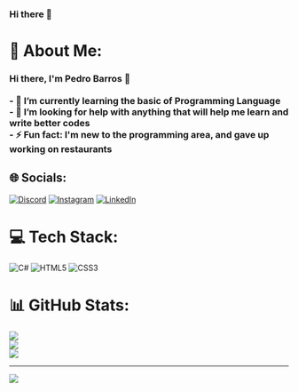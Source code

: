 ### Hi there 👋

# 💫 About Me:
### Hi there, I'm Pedro Barros 👋<br><br>- 🌱 I’m currently learning the basic of Programming Language<br>- 🤔 I’m looking for help with anything that will help me learn and write better codes<br>- ⚡ Fun fact: I'm new to the programming area, and gave up working on restaurants<br>


## 🌐 Socials:
[![Discord](https://img.shields.io/badge/Discord-%237289DA.svg?logo=discord&logoColor=white)](https://discord.gg/Pedin#8191) [![Instagram](https://img.shields.io/badge/Instagram-%23E4405F.svg?logo=Instagram&logoColor=white)](https://instagram.com/pe_barross) [![LinkedIn](https://img.shields.io/badge/LinkedIn-%230077B5.svg?logo=linkedin&logoColor=white)](https://linkedin.com/in/pedro-barrosg) 

# 💻 Tech Stack:

![C#](https://img.shields.io/badge/c%23-%23239120.svg?style=for-the-badge&logo=c-sharp&logoColor=white) ![HTML5](https://img.shields.io/badge/html5-%23E34F26.svg?style=for-the-badge&logo=html5&logoColor=white) ![CSS3](https://img.shields.io/badge/css3-%231572B6.svg?style=for-the-badge&logo=css3&logoColor=white)
# 📊 GitHub Stats:
![](https://github-readme-stats.vercel.app/api?username=PedroBarrosG&theme=dracula&hide_border=false&include_all_commits=false&count_private=false)<br/>
![](https://github-readme-streak-stats.herokuapp.com/?user=PedroBarrosG&theme=dracula&hide_border=false)<br/>
![](https://github-readme-stats.vercel.app/api/top-langs/?username=PedroBarrosG&theme=dracula&hide_border=false&include_all_commits=false&count_private=false&layout=compact)

---
[![](https://visitcount.itsvg.in/api?id=PedroBarrosG&icon=5&color=6)](https://visitcount.itsvg.in)
